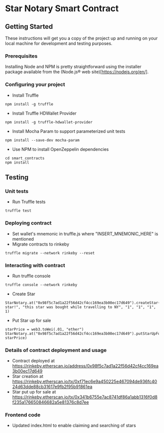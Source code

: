 # Star Notary Smart Contract

## Getting Started

These instructions will get you a copy of the project up and running on your local machine for development and testing purposes.

### Prerequisites

Installing Node and NPM is pretty straightforward using the installer package available from the (Node.js® web site)[https://nodejs.org/en/].

### Configuring your project

- Install Truffle
```
npm install -g truffle
```
- Install Truffle HDWallet Provider
```
npm install -g truffle-hdwallet-provider
```
- Install Mocha Param to support parameterized unit tests
```
npm install --save-dev mocha-param
```
- Use NPM to install OpenZeppelin dependencies
```
cd smart_contracts
npm install
```

## Testing

### Unit tests

- Run Truffle tests
```
truffle test
```

### Deploying contract

- Set wallet's mnemonic in truffle.js where "INSERT_MNEMONIC_HERE" is mentioned
- Migrate contracts to rinkeby
```
truffle migrate --network rinkeby --reset
```

### Interacting with contract

- Run truffle console
```
truffle console --network rinkeby
```
- Create Star
```
StarNotary.at("0x98f5c7ad1a22f56d42cf4cc169ea3b00ec17d649").createStar("awesome star!", "this star was bought while travelling to NY", "1", "1", "1", 1)
```
- Put Star up for sale
```
starPrice = web3.toWei(.01, "ether")
StarNotary.at("0x98f5c7ad1a22f56d42cf4cc169ea3b00ec17d649").putStarUpForSale(1, starPrice)
```

### Details of contract deployment and usage

- Contract deployed at https://rinkeby.etherscan.io/address/0x98f5c7ad1a22f56d42cf4cc169ea3b00ec17d649
- Star creation at https://rinkeby.etherscan.io/tx/0xf71ec6e9a450225e467094de936fc4024d63dde88cb31617e9fb2f95b91861ea
- Star put up for sale at https://rinkeby.etherscan.io/tx/0x341b6755e7ac8741df86a1abb1316f0d8f235a176650846682a5e81376c8d7ee

### Frontend code

- Updated index.html to enable claiming and searching of stars